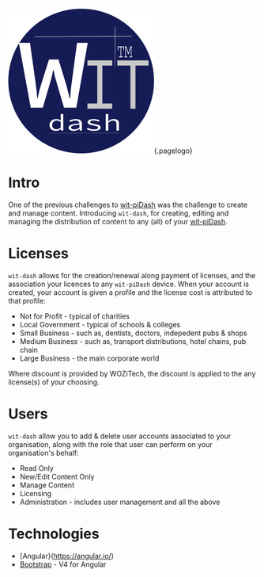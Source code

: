 ![Wit Dash](/uploads/corporate/wit-dash.png "Wit Dash"){.pagelogo}
<!-- TITLE: wit-dash -->
<!-- SUBTITLE: WIT dashboard central administration -->

# Intro
One of the previous challenges to [wit-piDash](/projects/wit-piDash) was the challenge to create and manage content. Introducing `wit-dash`, for creating, editing and managing the distribution of content to any (all) of your [wit-piDash](/projects/wit-piDash).

# Licenses
`wit-dash` allows for the creation/renewal along payment of licenses, and the association your licences to any `wit-piDash` device. When your account is created, your account is given a profile and the license cost is attributed to that profile:
* Not for Profit - typical of charities
* Local Government - typical of schools & colleges
* Small Business - such as, dentists, doctors, indepedent pubs & shops
* Medium Business - such as, transport distributions, hotel chains, pub chain
* Large Business - the main corporate world

Where discount is provided by WOZiTech, the discount is applied to the any license(s) of your choosing.

# Users
`wit-dash` allow you to add & delete user accounts associated to your organisation, along with the role that user can perform on your organisation's behalf:
* Read Only
* New/Edit Content Only
* Manage Content
* Licensing
* Administration - includes user management and all the above
# Technologies
* [Angular}(https://angular.io/)
* [Bootstrap](https://ng-bootstrap.github.io/#/home) - V4 for Angular